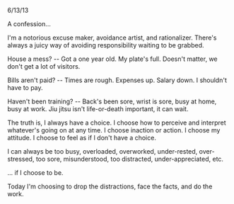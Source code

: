 6/13/13

A confession...

I'm a notorious excuse maker, avoidance artist, and rationalizer. There's always a juicy way of avoiding responsibility waiting to be grabbed.

House a mess? -- Got a one year old. My plate's full. Doesn't matter, we don't get a lot of visitors. 

Bills aren't paid? -- Times are rough. Expenses up. Salary down. I shouldn't have to pay. 

Haven't been training? -- Back's been sore, wrist is sore, busy at home, busy at work. Jiu jitsu isn't life-or-death important, it can wait. 

The truth is, I always have a choice. I choose how to perceive and interpret whatever's going on at any time. I choose inaction or action. I choose my attitude. I choose to feel as if I don't have a choice.

I can always be too busy, overloaded, overworked, under-rested, over-stressed, too sore, misunderstood, too distracted, under-appreciated, etc.

... if I choose to be. 

Today I'm choosing to drop the distractions, face the facts, and do the work.